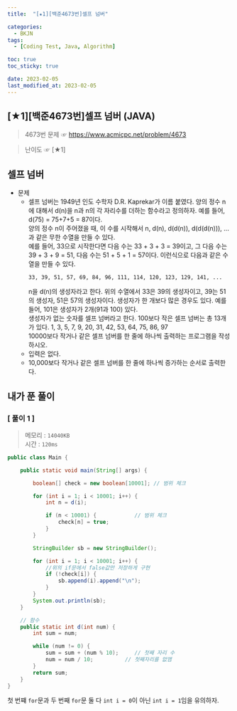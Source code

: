 ```yaml
---
title:  "[★1][백준4673번]셀프 넘버" 

categories:
  - BKJN
tags:
  - [Coding Test, Java, Algorithm]

toc: true
toc_sticky: true

date: 2023-02-05
last_modified_at: 2023-02-05
---
```

[★1][백준4673번]셀프 넘버 (JAVA)
----
> 4673번 문제 ☞ <https://www.acmicpc.net/problem/4673>

> 난이도 ☞ [★1]
  
## 셀프 넘버
  
- 문제
  - 셀프 넘버는 1949년 인도 수학자 D.R. Kaprekar가 이름 붙였다. 양의 정수 n에 대해서 d(n)을 n과 n의 각 자리수를 더하는 함수라고 정의하자. 예를 들어, d(75) = 75+7+5 = 87이다.<br>양의 정수 n이 주어졌을 때, 이 수를 시작해서 n, d(n), d(d(n)), d(d(d(n))), ...과 같은 무한 수열을 만들 수 있다.<br>예를 들어, 33으로 시작한다면 다음 수는 33 + 3 + 3 = 39이고, 그 다음 수는 39 + 3 + 9 = 51, 다음 수는 51 + 5 + 1 = 57이다. 이런식으로 다음과 같은 수열을 만들 수 있다.
	```
	33, 39, 51, 57, 69, 84, 96, 111, 114, 120, 123, 129, 141, ...
	```
	n을 d(n)의 생성자라고 한다. 위의 수열에서 33은 39의 생성자이고, 39는 51의 생성자, 51은 57의 생성자이다. 생성자가 한 개보다 많은 경우도 있다. 예를 들어, 101은 생성자가 2개(91과 100) 있다.<br>생성자가 없는 숫자를 셀프 넘버라고 한다. 100보다 작은 셀프 넘버는 총 13개가 있다. 1, 3, 5, 7, 9, 20, 31, 42, 53, 64, 75, 86, 97<br>10000보다 작거나 같은 셀프 넘버를 한 줄에 하나씩 출력하는 프로그램을 작성하시오.
  - 입력은 없다.
  - 10,000보다 작거나 같은 셀프 넘버를 한 줄에 하나씩 증가하는 순서로 출력한다.

## 내가 푼 풀이

### [ 풀이 1 ]

>메모리 : `14040KB`  
>시간 : `120ms`  

```java
public class Main {

	public static void main(String[] args) {

		boolean[] check = new boolean[10001]; // 범위 체크

		for (int i = 1; i < 10001; i++) {
			int n = d(i);

			if (n < 10001) {            // 범위 체크
				check[n] = true;
			}
		}

		StringBuilder sb = new StringBuilder();

		for (int i = 1; i < 10001; i++) {
			//위의 if문에서 false값만 저장하게 구현
			if (!check[i]) {
				sb.append(i).append("\n");
			}
		}
		System.out.println(sb);
	}

	// 함수
	public static int d(int num) { 
		int sum = num;

		while (num != 0) {
			sum = sum + (num % 10);     // 첫째 자리 수
			num = num / 10;          // 첫째자리를 없앰
		}
		return sum;
	}
}
```
첫 번쨰 `for`문과 두 번째 `for`문 둘 다 `int i = 0`이 아닌 `int i = 1`임을 유의하자.